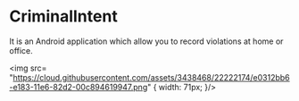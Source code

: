 # CriminalIntent

It is an Android application which allow you to record violations at home or office.

<img src= "https://cloud.githubusercontent.com/assets/3438468/22222174/e0312bb6-e183-11e6-82d2-00c894619947.png" { width: 71px; }/>
